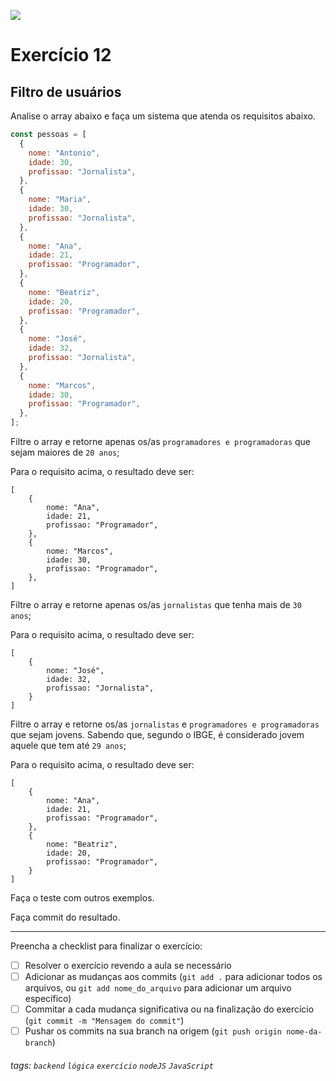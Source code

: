 ![](https://i.imgur.com/xG74tOh.png)

# Exercício 12

## Filtro de usuários

Analise o array abaixo e faça um sistema que atenda os requisitos abaixo.

```javascript
const pessoas = [
  {
    nome: "Antonio",
    idade: 30,
    profissao: "Jornalista",
  },
  {
    nome: "Maria",
    idade: 30,
    profissao: "Jornalista",
  },
  {
    nome: "Ana",
    idade: 21,
    profissao: "Programador",
  },
  {
    nome: "Beatriz",
    idade: 20,
    profissao: "Programador",
  },
  {
    nome: "José",
    idade: 32,
    profissao: "Jornalista",
  },
  {
    nome: "Marcos",
    idade: 30,
    profissao: "Programador",
  },
];
```

Filtre o array e retorne apenas os/as `programadores e programadoras` que sejam maiores de `20 anos`;

Para o requisito acima, o resultado deve ser:

```
[
    {
        nome: "Ana",
        idade: 21,
        profissao: "Programador",
    },
    {
        nome: "Marcos",
        idade: 30,
        profissao: "Programador",
    },
]
```

Filtre o array e retorne apenas os/as `jornalistas` que tenha mais de `30 anos`;

Para o requisito acima, o resultado deve ser:

```
[
    {
        nome: "José",
        idade: 32,
        profissao: "Jornalista",
    }
]
```

Filtre o array e retorne os/as `jornalistas` e `programadores e programadoras` que sejam jovens. Sabendo que, segundo o IBGE, é considerado jovem aquele que tem até `29 anos`;

Para o requisito acima, o resultado deve ser:

```
[
    {
        nome: "Ana",
        idade: 21,
        profissao: "Programador",
    },
    {
        nome: "Beatriz",
        idade: 20,
        profissao: "Programador",
    }
]
```

Faça o teste com outros exemplos.

Faça commit do resultado.

---

Preencha a checklist para finalizar o exercício:

- [ ] Resolver o exercício revendo a aula se necessário
- [ ] Adicionar as mudanças aos commits (`git add .` para adicionar todos os arquivos, ou `git add nome_do_arquivo` para adicionar um arquivo específico)
- [ ] Commitar a cada mudança significativa ou na finalização do exercício (`git commit -m "Mensagem do commit"`)
- [ ] Pushar os commits na sua branch na origem (`git push origin nome-da-branch`)

###### tags: `backend` `lógica` `exercício` `nodeJS` `JavaScript`
